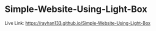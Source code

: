 # Simple-Website-Using-Light-Box

Live Link: https://rayhan133.github.io/Simple-Website-Using-Light-Box 
